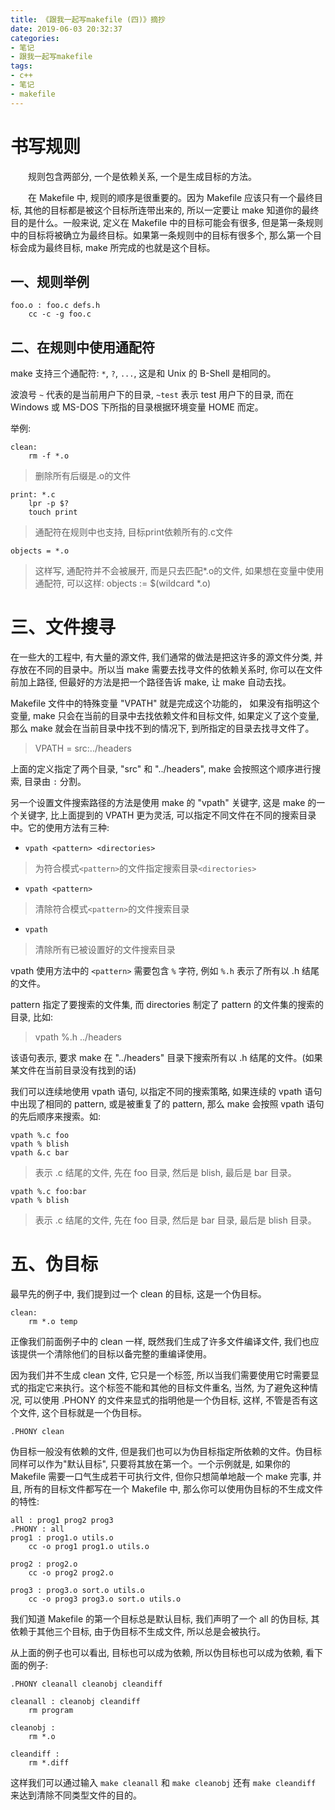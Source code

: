 ```yaml
---
title: 《跟我一起写makefile (四)》摘抄
date: 2019-06-03 20:32:37
categories:
- 笔记
- 跟我一起写makefile
tags:
- c++
- 笔记
- makefile
---
```


# 书写规则

&emsp;&emsp;规则包含两部分, 一个是依赖关系, 一个是生成目标的方法。

&emsp;&emsp;在 Makefile 中, 规则的顺序是很重要的。因为 Makefile 应该只有一个最终目标, 其他的目标都是被这个目标所连带出来的, 所以一定要让 make 知道你的最终目的是什么。一般来说, 定义在 Makefile 中的目标可能会有很多, 但是第一条规则中的目标将被确立为最终目标。如果第一条规则中的目标有很多个, 那么第一个目标会成为最终目标, make 所完成的也就是这个目标。

<!--more-->

## 一、规则举例

```
foo.o : foo.c defs.h
	cc -c -g foo.c
```

## 二、在规则中使用通配符

make 支持三个通配符: `*`, `?`, `...`, 这是和 Unix 的 B-Shell 是相同的。

波浪号 `~` 代表的是当前用户下的目录, `~test` 表示 test 用户下的目录, 而在 Windows 或 MS-DOS 下所指的目录根据环境变量 HOME 而定。

举例:

```
clean:
	rm -f *.o
```

> 删除所有后缀是.o的文件

```
print: *.c
	lpr -p $?
	touch print
```

> 通配符在规则中也支持, 目标print依赖所有的.c文件

```
objects = *.o
```

> 这样写, 通配符并不会被展开, 而是只去匹配*.o的文件, 如果想在变量中使用通配符, 可以这样:
> objects := $(wildcard *.o)

# 三、文件搜寻

在一些大的工程中, 有大量的源文件, 我们通常的做法是把这许多的源文件分类, 并存放在不同的目录中。所以当 make 需要去找寻文件的依赖关系时, 你可以在文件前加上路径, 但最好的方法是把一个路径告诉 make, 让 make 自动去找。

Makefile 文件中的特殊变量 "VPATH" 就是完成这个功能的， 如果没有指明这个变量, make 只会在当前的目录中去找依赖文件和目标文件, 如果定义了这个变量, 那么 make 就会在当前目录中找不到的情况下, 到所指定的目录去找寻文件了。

> VPATH = src:../headers

上面的定义指定了两个目录, "src" 和 "../headers", make 会按照这个顺序进行搜索, 目录由 `:` 分割。

另一个设置文件搜索路径的方法是使用 make 的 "vpath" 关键字, 这是 make 的一个关键字, 比上面提到的 VPATH 更为灵活, 可以指定不同文件在不同的搜索目录中。它的使用方法有三种:

* `vpath <pattern> <directories>`

> 为符合模式`<pattern>`的文件指定搜索目录`<directories>`

* `vpath <pattern>` 

> 清除符合模式`<pattern>`的文件搜索目录

* `vpath`

> 清除所有已被设置好的文件搜索目录

vpath 使用方法中的 `<pattern>` 需要包含 `%` 字符, 例如 `%.h` 表示了所有以 .h 结尾的文件。

pattern 指定了要搜索的文件集, 而 directories 制定了 pattern 的文件集的搜索的目录, 比如:

> vpath %.h ../headers

该语句表示, 要求 make 在 "../headers" 目录下搜索所有以 .h 结尾的文件。(如果某文件在当前目录没有找到的话)

我们可以连续地使用 vpath 语句, 以指定不同的搜索策略, 如果连续的 vpath 语句中出现了相同的 pattern, 或是被重复了的 pattern, 那么 make 会按照 vpath 语句的先后顺序来搜索。如:

	vpath %.c foo
	vpath % blish
	vpath &.c bar

> 表示 .c 结尾的文件, 先在 foo 目录, 然后是 blish, 最后是 bar 目录。

	vpath %.c foo:bar
	vpath % blish

> 表示 .c 结尾的文件, 先在 foo 目录, 然后是 bar 目录, 最后是 blish 目录。

# 五、伪目标

最早先的例子中, 我们提到过一个 clean 的目标, 这是一个伪目标。

	clean:
		rm *.o temp

正像我们前面例子中的 clean 一样, 既然我们生成了许多文件编译文件, 我们也应该提供一个清除他们的目标以备完整的重编译使用。

因为我们并不生成 clean 文件, 它只是一个标签, 所以当我们需要使用它时需要显式的指定它来执行。这个标签不能和其他的目标文件重名, 当然, 为了避免这种情况, 可以使用 .PHONY 的文件来显式的指明他是一个伪目标, 这样, 不管是否有这个文件, 这个目标就是一个伪目标。

	.PHONY clean

伪目标一般没有依赖的文件, 但是我们也可以为伪目标指定所依赖的文件。伪目标同样可以作为"默认目标", 只要将其放在第一个。一个示例就是, 如果你的 Makefile 需要一口气生成若干可执行文件, 但你只想简单地敲一个 make 完事, 并且, 所有的目标文件都写在一个 Makefile 中, 那么你可以使用伪目标的不生成文件的特性:

```
all : prog1 prog2 prog3
.PHONY : all
prog1 : prog1.o utils.o
	cc -o prog1 prog1.o utils.o

prog2 : prog2.o
	cc -o prog2 prog2.o

prog3 : prog3.o sort.o utils.o
	cc -o prog3 prog3.o sort.o utils.o
```

我们知道 Makefile 的第一个目标总是默认目标, 我们声明了一个 all 的伪目标, 其依赖于其他三个目标, 由于伪目标不生成文件, 所以总是会被执行。

从上面的例子也可以看出, 目标也可以成为依赖, 所以伪目标也可以成为依赖, 看下面的例子:

```
.PHONY cleanall cleanobj cleandiff

cleanall : cleanobj cleandiff
	rm program

cleanobj :
	rm *.o

cleandiff :
	rm *.diff
```

这样我们可以通过输入 `make cleanall` 和 `make cleanobj` 还有 `make cleandiff` 来达到清除不同类型文件的目的。
